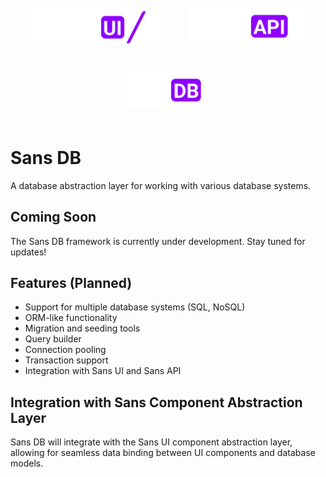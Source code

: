 <p align="center">
  <img src="../ui/static/logos/ui/logo.sans-ui.white.svg" alt="Sans UI Logo" height="60" style="margin: 1.2rem;" />
  <img src="../ui/static/logos/api/logo.sans-api.white.svg" alt="Sans API Logo" height="60" style="margin: 1.2rem;" />
  <img src="../ui/static/logos/db/logo.sans-db.white.svg" alt="Sans DB Logo" height="60" style="margin: 1.2rem;" />
</p>

# Sans DB

A database abstraction layer for working with various database systems.

## Coming Soon

The Sans DB framework is currently under development. Stay tuned for updates!

## Features (Planned)

- Support for multiple database systems (SQL, NoSQL)
- ORM-like functionality
- Migration and seeding tools
- Query builder
- Connection pooling
- Transaction support
- Integration with Sans UI and Sans API

## Integration with Sans Component Abstraction Layer

Sans DB will integrate with the Sans UI component abstraction layer, allowing for seamless data binding between UI components and database models.
